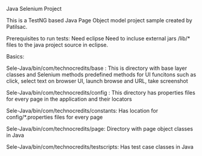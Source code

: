 Java Selenium Project

This is a TestNG based Java Page Object model project sample created by Patilsac.

Prerequisites to run tests:
Need eclipse
Need to incluse external jars /lib/* files to the java project source in eclipse.

Basics:

Sele-Java/bin/com/technocredits/base : 
This is directory with base layer classes and Selenium methods predefined methods for UI funcitons such as click, select text on browser UI, launch browse and URL, take screenshot

Sele-Java/bin/com/technocredits/config : 
This directory has properties files for every page in the application and their locators

Sele-Java/bin/com/technocredits/constants:
Has location for config/*.properties files for every page

Sele-Java/bin/com/technocredits/page:
Directory with page object classes in Java

Sele-Java/bin/com/technocredits/testscripts:
Has test case classes in Java

